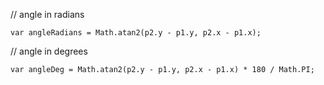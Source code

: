 // angle in radians

`var angleRadians = Math.atan2(p2.y - p1.y, p2.x - p1.x);`



// angle in degrees

`var angleDeg = Math.atan2(p2.y - p1.y, p2.x - p1.x) * 180 / Math.PI;`

